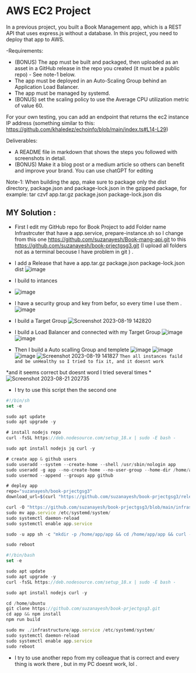 # AWS EC2 Project‏
In a previous project, you built a Book Management app, which is a REST API that uses express.js without a database.
In this project, you need to deploy that app to AWS.

-Requirements:
 - (BONUS) The app must be built and packaged, then uploaded as an asset in a GitHub release in the repo you created (it must be a public repo) - See note-1 below.
 - The app must be deployed in an Auto-Scaling Group behind an Application Load Balancer.
 - The app must be managed by systemd.
 - (BONUS) set the scaling policy to use the Average CPU utilization metric of value 60.

For your own testing, you can add an endpoint that returns the ec2 instance IP address (something similar to this: https://github.com/khaledez/echoinfo/blob/main/index.ts#L14-L29)

Deliverables:
- A README file in markdown that shows the steps you followed with screenshots in detail.
- (BONUS) Make it a blog post or a medium article so others can benefit and improve your brand. You can use chatGPT for editing

Note-1:
When building the app, make sure to package only the dist directory, package.json and package-lock.json in the gzipped package, for example:
tar czvf app.tar.gz package.json package-lock.json dis
## MY Solution :
- First I edit my GitHub repo for Book Project to add Folder name Infrastrcuter that have a app.service, 
prepare-instance.sh so I change from this one https://github.com/suzanayesh/Book-mang-api.git to this https://github.com/suzanayesh/book-prjectgsg3.git (I upload all folders not as a terminal becouse I have problem in git ) .
- I add a Release that have a app.tar.gz package.json package-lock.json dist
![image](https://github.com/suzanayesh/aws/assets/100838193/f782db7d-c332-46bc-b279-35bbb2d42fba)
- I build to intances

- ![image](https://github.com/suzanayesh/aws/assets/100838193/450719cb-ad70-4814-8f71-9f055680cfa3)

- I have a security group and key from befor, so every time I use them .
 ![image](https://github.com/suzanayesh/aws/assets/100838193/a450dc07-1de9-41d7-ae14-7de1f6ba9337)
 
- I build a Target Group
![Screenshot 2023-08-19 142820](https://github.com/suzanayesh/aws/assets/100838193/a6b2b301-38c9-45df-ac86-19e7e84fbceb)

- I build a Load Balancer and connected with my Target Group 
  ![image](https://github.com/suzanayesh/aws/assets/100838193/07c53744-e5a2-492a-b0ba-bbf6affa5a52)
  ![image](https://github.com/suzanayesh/aws/assets/100838193/6262dfcd-950e-44f3-9160-ce3dbd658198)
- Then I build a Auto scalling Group and templete
![image](https://github.com/suzanayesh/aws/assets/100838193/aa810855-d2e1-4f5c-ad6d-51203185dcb2)
![image](https://github.com/suzanayesh/aws/assets/100838193/f5263ac4-0134-4e39-9a8c-d3e702081cea)
![image](https://github.com/suzanayesh/aws/assets/100838193/1dcd4ce6-801c-4297-8e4a-a16ed5962e74)
![Screenshot 2023-08-19 141827](https://github.com/suzanayesh/aws/assets/100838193/abce4621-b754-49a5-b772-b8442b1776e3)
`Then all instances faild and be unHealthy so I tried to fix it, and it doesnt work `

*and it seems correct but doesnt word I tried several times *
![Screenshot 2023-08-21 202735](https://github.com/suzanayesh/aws/assets/100838193/9ae05a08-7c79-472e-83be-392e9743df1f)
- I try to use this script then the second one
```javascript
#!/bin/sh
set -e

sudo apt update
sudo apt upgrade -y

# install nodejs repo
curl -fsSL https://deb.nodesource.com/setup_18.x | sudo -E bash -

sudo apt install nodejs jq curl -y

# create app & github users
sudo useradd --system --create-home --shell /usr/sbin/nologin app
sudo useradd -g app --no-create-home --no-user-group --home-dir /home/app --shell /bin/bash github
sudo usermod --append --groups app github

# deploy app
repo="suzanayesh/book-prjectgsg3"
download_url=$(curl "https://github.com/suzanayesh/book-prjectgsg3/releases/tag/Sprint" | jq --raw-output '.assets[0].browser_download_url')

curl -O "https://github.com/suzanayesh/book-prjectgsg3/blob/main/infrastructure/app.service"
sudo mv app.service /etc/systemd/system/
sudo systemctl daemon-reload
sudo systemctl enable app.service

sudo -u app sh -c "mkdir -p /home/app/app && cd /home/app/app && curl -LO $download_url  && tar xzvf app.tar.gz  && npm install --omit=dev"

sudo reboot
```
```javascript
#!/bin/bash
set -e

sudo apt update
sudo apt upgrade -y
curl -fsSL https://deb.nodesource.com/setup_18.x | sudo -E bash -

sudo apt install nodejs curl -y

cd /home/ubuntu
git clone https://github.com/suzanayesh/book-prjectgsg3.git 
cd app && npm install
npm run build

sudo mv ./infrastructure/app.service /etc/systemd/system/
sudo systemctl daemon-reload
sudo systemctl enable app.service
sudo reboot
```
- I try to use another repo from my colleague that is correct and every thing is work there , but in my PC doesnt work, lol .
 
